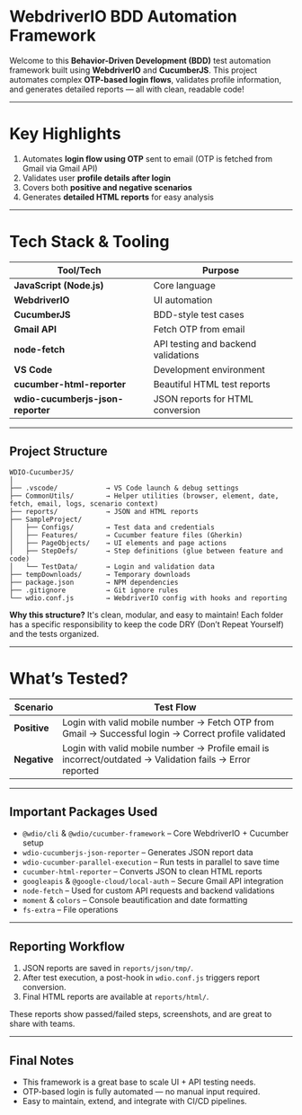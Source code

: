 # WebdriverIO BDD Automation Framework

Welcome to this **Behavior-Driven Development (BDD)** test automation framework built using **WebdriverIO** and **CucumberJS**. This project automates complex **OTP-based login flows**, validates profile information, and generates detailed reports — all with clean, readable code!

---

# Key Highlights

1. Automates **login flow using OTP** sent to email (OTP is fetched from Gmail via Gmail API)
2. Validates user **profile details after login**
3. Covers both **positive and negative scenarios**
4. Generates **detailed HTML reports** for easy analysis

---

# Tech Stack & Tooling

| Tool/Tech                         | Purpose                             |
| --------------------------------- | ----------------------------------- |
| **JavaScript (Node.js)**          | Core language                       |
| **WebdriverIO**                   | UI automation                       |
| **CucumberJS**                    | BDD-style test cases                |
| **Gmail API**                     | Fetch OTP from email                |
| **node-fetch**                    | API testing and backend validations |
| **VS Code**                       | Development environment             |
| **cucumber-html-reporter**        | Beautiful HTML test reports         |
| **wdio-cucumberjs-json-reporter** | JSON reports for HTML conversion    |

---

## Project Structure

```
WDIO-CucumberJS/
│
├── .vscode/            → VS Code launch & debug settings  
├── CommonUtils/        → Helper utilities (browser, element, date, fetch, email, logs, scenario context)  
├── reports/            → JSON and HTML reports  
├── SampleProject/  
│   ├── Configs/        → Test data and credentials  
│   ├── Features/       → Cucumber feature files (Gherkin)  
│   ├── PageObjects/    → UI elements and page actions  
│   ├── StepDefs/       → Step definitions (glue between feature and code)  
│   └── TestData/       → Login and validation data  
├── tempDownloads/      → Temporary downloads  
├── package.json        → NPM dependencies  
├── .gitignore          → Git ignore rules  
└── wdio.conf.js        → WebdriverIO config with hooks and reporting  
```

**Why this structure?**
It's clean, modular, and easy to maintain! Each folder has a specific responsibility to keep the code DRY (Don’t Repeat Yourself) and the tests organized.

---

# What’s Tested?

| Scenario     | Test Flow                                                                                                |
| ------------ | -------------------------------------------------------------------------------------------------------- |
| **Positive** | Login with valid mobile number → Fetch OTP from Gmail → Successful login → Correct profile validated     |
| **Negative** | Login with valid mobile number → Profile email is incorrect/outdated → Validation fails → Error reported |

---

## Important Packages Used

* `@wdio/cli` & `@wdio/cucumber-framework` – Core WebdriverIO + Cucumber setup
* `wdio-cucumberjs-json-reporter` – Generates JSON report data
* `wdio-cucumber-parallel-execution` – Run tests in parallel to save time
* `cucumber-html-reporter` – Converts JSON to clean HTML reports
* `googleapis` & `@google-cloud/local-auth` – Secure Gmail API integration
* `node-fetch` – Used for custom API requests and backend validations
* `moment` & `colors` – Console beautification and date formatting
* `fs-extra` – File operations

---

## Reporting Workflow

1. JSON reports are saved in `reports/json/tmp/`.
2. After test execution, a post-hook in `wdio.conf.js` triggers report conversion.
3. Final HTML reports are available at `reports/html/`.

These reports show passed/failed steps, screenshots, and are great to share with teams.

---

## Final Notes

* This framework is a great base to scale UI + API testing needs.
* OTP-based login is fully automated — no manual input required.
* Easy to maintain, extend, and integrate with CI/CD pipelines.
